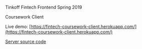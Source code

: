 Tinkoff Fintech Frontend Spring 2019

Coursework Client

Live demo: [https://fintech-coursework-client.herokuapp.com/](https://fintech-coursework-client.herokuapp.com/)

[Server source code](https://gitlab.com/maxim.boichenko/fintech-coursework-server?nav_source=navbar)
